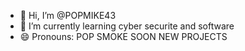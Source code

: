 - 👋 Hi, I’m @POPMIKE43
- 🌱 I’m currently learning cyber securite and software 
- 😄 Pronouns: POP SMOKE
SOON NEW PROJECTS

<!---
POPMIKE43/POPMIKE43 is a ✨ special ✨ repository because its `README.md` (this file) appears on your GitHub profile.
You can click the Preview link to take a look at your changes.
--->
